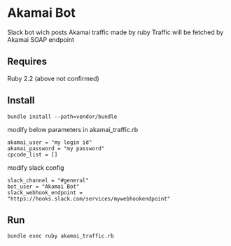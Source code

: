 # Akamai Bot

Slack bot wich posts Akamai traffic made by ruby
Traffic will be fetched by Akamai SOAP endpoint

## Requires

Ruby 2.2 (above not confirmed)

## Install

```
bundle install --path=vendor/bundle
```

modify below parameters in akamai_traffic.rb
```
akamai_user = "my login id"
akamai_password = "my password"
cpcode_list = []
```

modify slack config
```
slack_channel = "#general"
bot_user = "Akamai Bot"
slack_webhook_endpoint = "https://hooks.slack.com/services/mywebhookendpoint"
```


## Run

```
bundle exec ruby akamai_traffic.rb
```


